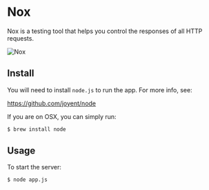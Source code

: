 # Nox

Nox is a testing tool that helps you control the responses of all HTTP
requests.

![Nox](http://www.gateworld.net/wiki/images/thumb/8/8a/Anteaus.jpg/300px-Anteaus.jpg)

## Install

You will need to install `node.js` to run the app. For more info, see:

https://github.com/joyent/node

If you are on OSX, you can simply run:

```bash
$ brew install node
```

## Usage

To start the server:

```bash
$ node app.js
```
